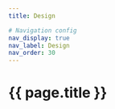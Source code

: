 ```yaml
---
title: Design

# Navigation config
nav_display: true
nav_label: Design
nav_order: 30
---
```


# {{ page.title }}
